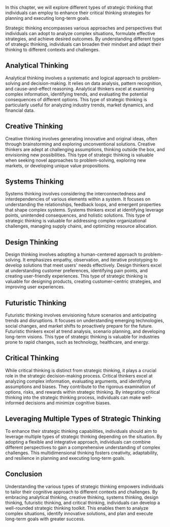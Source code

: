
In this chapter, we will explore different types of strategic thinking that individuals can employ to enhance their critical thinking strategies for planning and executing long-term goals.

Strategic thinking encompasses various approaches and perspectives that individuals can adopt to analyze complex situations, formulate effective strategies, and achieve desired outcomes. By understanding different types of strategic thinking, individuals can broaden their mindset and adapt their thinking to different contexts and challenges.

Analytical Thinking
-------------------

Analytical thinking involves a systematic and logical approach to problem-solving and decision-making. It relies on data analysis, pattern recognition, and cause-and-effect reasoning. Analytical thinkers excel at examining complex information, identifying trends, and evaluating the potential consequences of different options. This type of strategic thinking is particularly useful for analyzing industry trends, market dynamics, and financial data.

Creative Thinking
-----------------

Creative thinking involves generating innovative and original ideas, often through brainstorming and exploring unconventional solutions. Creative thinkers are adept at challenging assumptions, thinking outside the box, and envisioning new possibilities. This type of strategic thinking is valuable when seeking novel approaches to problem-solving, exploring new markets, or developing unique value propositions.

Systems Thinking
----------------

Systems thinking involves considering the interconnectedness and interdependencies of various elements within a system. It focuses on understanding the relationships, feedback loops, and emergent properties that shape complex systems. Systems thinkers excel at identifying leverage points, unintended consequences, and holistic solutions. This type of strategic thinking is valuable for addressing complex organizational challenges, managing supply chains, and optimizing resource allocation.

Design Thinking
---------------

Design thinking involves adopting a human-centered approach to problem-solving. It emphasizes empathy, observation, and iterative prototyping to develop solutions that meet users' needs effectively. Design thinkers excel at understanding customer preferences, identifying pain points, and creating user-friendly experiences. This type of strategic thinking is valuable for designing products, creating customer-centric strategies, and improving user experiences.

Futuristic Thinking
-------------------

Futuristic thinking involves envisioning future scenarios and anticipating trends and disruptions. It focuses on understanding emerging technologies, social changes, and market shifts to proactively prepare for the future. Futuristic thinkers excel at trend analysis, scenario planning, and developing long-term visions. This type of strategic thinking is valuable for industries prone to rapid changes, such as technology, healthcare, and energy.

Critical Thinking
-----------------

While critical thinking is distinct from strategic thinking, it plays a crucial role in the strategic decision-making process. Critical thinkers excel at analyzing complex information, evaluating arguments, and identifying assumptions and biases. They contribute to the rigorous examination of options, risks, and rewards within strategic thinking. By integrating critical thinking into the strategic thinking process, individuals can make well-informed decisions and minimize cognitive biases.

Leveraging Multiple Types of Strategic Thinking
-----------------------------------------------

To enhance their strategic thinking capabilities, individuals should aim to leverage multiple types of strategic thinking depending on the situation. By adopting a flexible and integrative approach, individuals can combine different perspectives to gain a comprehensive understanding of complex challenges. This multidimensional thinking fosters creativity, adaptability, and resilience in planning and executing long-term goals.

Conclusion
----------

Understanding the various types of strategic thinking empowers individuals to tailor their cognitive approach to different contexts and challenges. By embracing analytical thinking, creative thinking, systems thinking, design thinking, futuristic thinking, and critical thinking, individuals can develop a well-rounded strategic thinking toolkit. This enables them to analyze complex situations, identify innovative solutions, and plan and execute long-term goals with greater success.

